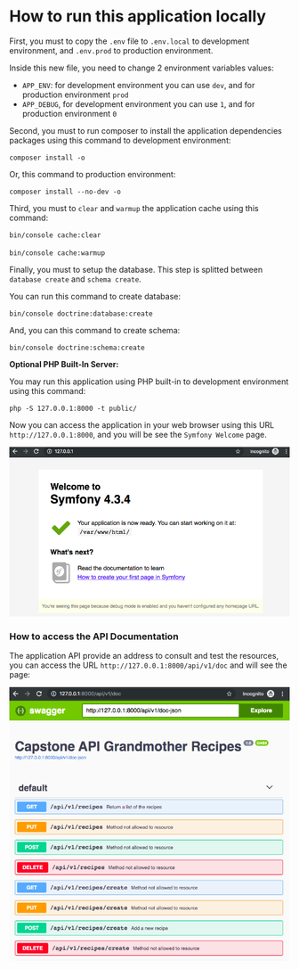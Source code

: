 # How to run this application locally

First, you must to copy the `.env` file to `.env.local` to development environment, and `.env.prod`  to production environment.

Inside this new file, you need to change 2 environment variables values: 
   
   * `APP_ENV`: for development environment you can use `dev`, and for production environment `prod`
   * `APP_DEBUG`, for development environment you can use `1`, and for production environment `0` 

Second, you must to run composer to install the application dependencies packages using this command to development environment:

```
composer install -o
```

Or, this command to production environment:

```
composer install --no-dev -o
``` 

Third, you must to `clear` and `warmup` the application cache using this command:

```
bin/console cache:clear

bin/console cache:warmup
```

Finally, you must to setup the database. This step is splitted between `database create` and `schema create`.

You can run this command to create database:

```
bin/console doctrine:database:create
```

And, you can this command to create schema:

```
bin/console doctrine:schema:create
```


**Optional PHP Built-In Server:** 

You may run this application using PHP built-in to development environment using this command:

```
php -S 127.0.0.1:8000 -t public/
```

Now you can access the application in your web browser using this URL `http://127.0.0.1:8000`, and you will be see the `Symfony Welcome` page.

![alt text][api-grandmother-recipe-symfony-welcome-page]

[api-grandmother-recipe-symfony-welcome-page]: ./images/api-grandmother-recipe-symfony-welcome-page.png "Symfony Welcome Page"

### How to access the API Documentation

The application API provide an address to consult and test the resources, you can access the URL `http://127.0.0.1:8000/api/v1/doc` and will see the page:

![alt text][api-v1-doc]

[api-v1-doc]: ./images/api-v1-doc.png "API Doc"